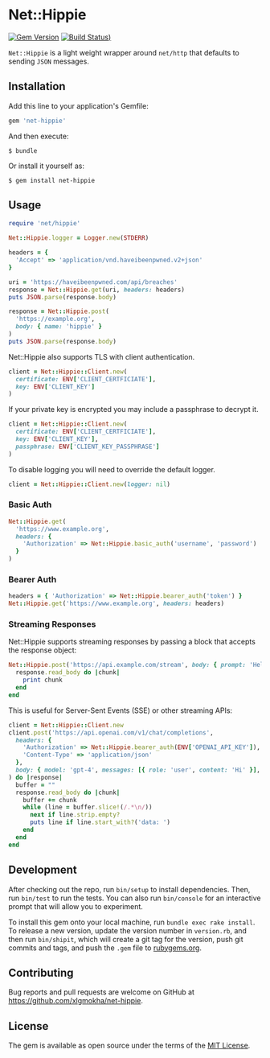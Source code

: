 # Net::Hippie

[![Gem Version](https://badge.fury.io/rb/net-hippie.svg)](https://rubygems.org/gems/net-hippie)
[![Build Status](https://github.com/xlgmokha/net-hippie/actions/workflows/ci.yml/badge.svg))](https://github.com/xlgmokha/net-hippie/actions)


`Net::Hippie` is a light weight wrapper around `net/http` that defaults to
sending `JSON` messages.

## Installation

Add this line to your application's Gemfile:

```ruby
gem 'net-hippie'
```

And then execute:

    $ bundle

Or install it yourself as:

    $ gem install net-hippie

## Usage

```ruby
require 'net/hippie'

Net::Hippie.logger = Logger.new(STDERR)

headers = {
  'Accept' => 'application/vnd.haveibeenpwned.v2+json'
}

uri = 'https://haveibeenpwned.com/api/breaches'
response = Net::Hippie.get(uri, headers: headers)
puts JSON.parse(response.body)
```

```ruby
response = Net::Hippie.post(
  'https://example.org',
  body: { name: 'hippie' }
)
puts JSON.parse(response.body)
```

Net::Hippie also supports TLS with client authentication.

```ruby
client = Net::Hippie::Client.new(
  certificate: ENV['CLIENT_CERTFICIATE'],
  key: ENV['CLIENT_KEY']
)
```

If your private key is encrypted you may include a passphrase to decrypt it.

```ruby
client = Net::Hippie::Client.new(
  certificate: ENV['CLIENT_CERTFICIATE'],
  key: ENV['CLIENT_KEY'],
  passphrase: ENV['CLIENT_KEY_PASSPHRASE']
)
```

To disable logging you will need to override the default logger.

```ruby
client = Net::Hippie::Client.new(logger: nil)
```

### Basic Auth

```ruby
Net::Hippie.get(
  'https://www.example.org',
  headers: {
    'Authorization' => Net::Hippie.basic_auth('username', 'password')
  }
)
```

### Bearer Auth

```ruby
headers = { 'Authorization' => Net::Hippie.bearer_auth('token') }
Net::Hippie.get('https://www.example.org', headers: headers)
```

### Streaming Responses

Net::Hippie supports streaming responses by passing a block that accepts the response object:

```ruby
Net::Hippie.post('https://api.example.com/stream', body: { prompt: 'Hello' }) do |response|
  response.read_body do |chunk|
    print chunk
  end
end
```

This is useful for Server-Sent Events (SSE) or other streaming APIs:

```ruby
client = Net::Hippie::Client.new
client.post('https://api.openai.com/v1/chat/completions',
  headers: {
    'Authorization' => Net::Hippie.bearer_auth(ENV['OPENAI_API_KEY']),
    'Content-Type' => 'application/json'
  },
  body: { model: 'gpt-4', messages: [{ role: 'user', content: 'Hi' }], stream: true }
) do |response|
  buffer = ""
  response.read_body do |chunk|
    buffer += chunk
    while (line = buffer.slice!(/.*\n/))
      next if line.strip.empty?
      puts line if line.start_with?('data: ')
    end
  end
end
```

## Development

After checking out the repo, run `bin/setup` to install dependencies. Then, run `bin/test` to run the tests.
You can also run `bin/console` for an interactive prompt that will allow you to experiment.

To install this gem onto your local machine, run `bundle exec rake install`.
To release a new version, update the version number in `version.rb`,
and then run `bin/shipit`, which will create a git tag for the version,
push git commits and tags, and push the `.gem` file to [rubygems.org](https://rubygems.org).

## Contributing

Bug reports and pull requests are welcome on GitHub at https://github.com/xlgmokha/net-hippie.

## License

The gem is available as open source under the terms of the [MIT License](https://opensource.org/licenses/MIT).
